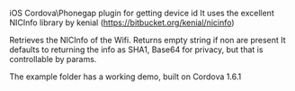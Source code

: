 iOS Cordova\Phonegap plugin for getting device id
It uses the excellent NICInfo library by kenial (https://bitbucket.org/kenial/nicinfo)

Retrieves the NICInfo of the Wifi. 
Returns empty string if non are present
It defaults to returning the info as SHA1, Base64 for privacy, but that is controllable by params.

The example folder has a working demo, built on Cordova 1.6.1